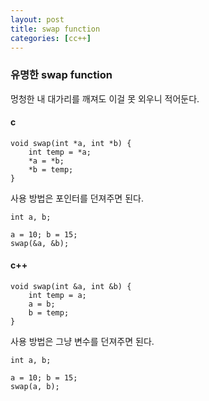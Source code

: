 ```yaml
---
layout: post
title: swap function
categories: [cc++]
---
```


### 유명한 swap function

멍청한 내 대가리를 깨져도 이걸 못 외우니 적어둔다.

#### c

```
void swap(int *a, int *b) {
	int temp = *a;
	*a = *b;
	*b = temp;
}
```

사용 방법은 포인터를 던져주면 된다.

```
int a, b;

a = 10; b = 15;
swap(&a, &b);
```

#### c++

```
void swap(int &a, int &b) {
	int temp = a;
	a = b;
	b = temp;
}
```

사용 방법은 그냥 변수를 던져주면 된다.

```
int a, b;

a = 10; b = 15;
swap(a, b);
```


